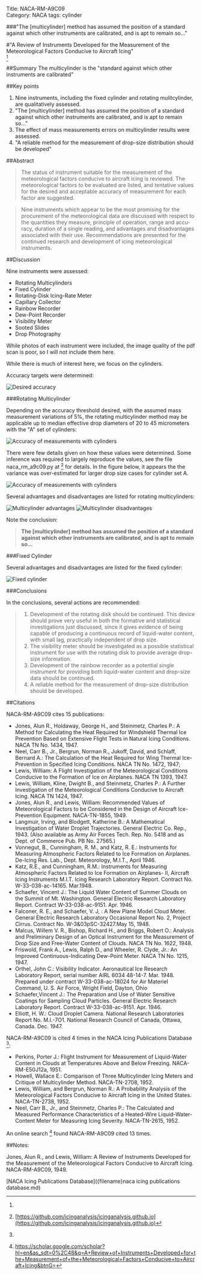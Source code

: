 Title: NACA-RM-A9C09   
Category: NACA
tags: cylinder

###"The [multicylinder] method has assumed the position of a standard against which other instruments are calibrated, and is apt to remain so..."

#"A Review of Instruments Developed for the Measurement of the Meteorological Factors Conducive to Aircraft Icing"  
[^1]

##Summary 
The multicylinder is the "standard against which other instruments are calibrated"

##Key points  
1. Nine instruments, including the fixed cylinder and rotating mulitcylinder, are qualitatively assessed.  
2. "The [multicylinder] method has assumed the position of a standard against which other instruments are calibrated, and is apt to remain so..."  
3. The effect of mass measurements errors on multicylinder results were assessed.  
4. "A reliable method for the measurement of drop-size distribution should be developed"  

##Abstract

>  The status of instrument suitable for the measurement of the 
meteorological factors conducive to aircraft icing is reviewed. The
meteorological factors to be evaluated are listed, and tentative 
values for the desired and acceptable accuracy of measurement for 
each factor are suggested.

>  Nine instruments which appear to be the most promising for the 
procurement of the meteorological data are discussed with respect to 
the quantities they measure, principle of operation, range and accu-
racy, duration of a single reading, and advantages and disadvantages 
associated with their use.  Recommendations are presented for the 
continued research and development of icing meteorological instruments. 

##Discussion

Nine instruments were assessed:  
- Rotating Multicylinders  
- Fixed Cylinder  
- Rotating-Disk Icing-Rate Meter  
- Capillary Collector  
- Rainbow Recorder  
- Dew-Point Recorder  
- Visibility Meter  
- Sooted Slides  
- Drop Photography  

While photos of each instrument were included, the image quality of the pdf scan is poor, 
so I will not include them here.

While there is much of interest here, we focus on the cylinders.

Accuracy targets were determined:

![Desired accuracy](images/naca-rm-a9c09/desired_accuracy.png)  

###Rotating Multicylinder

Depending on the accuracy threshold desired, with the assumed mass measurement variations of 5%, 
the rotating multicylinder method may be applicable up to 
median effective drop diameters of 20 to 45 micrometers with the "A" set of cylinders:

![Accuracy of measurements with cylinders](images/naca-rm-a9c09/cylinder_accuracy.png)

There were few details given on how these values were determined. 
Some inference was required to largely reproduce the values, see the file naca_rm_a9c09.py at [^2] for details. 
In the figure below, it appears the the variance was over-estimated for larger drop size cases for cylinder set A. 

![Accuracy of measurements with cylinders](images/naca-rm-a9c09/naca_rm_a9c09_fig2_comparison.png)

Several advantages and disadvantages are listed for rotating multicylinders:

![Multicylinder advantages](images/naca-rm-a9c09/cylinder_advantages.png) 
![Multicylinder disadvantages](images/naca-rm-a9c09/cylinder_disadvantages.png)

Note the conclusion: 
>  **The [multicylinder] method has assumed the position of a standard against which other instruments are calibrated, and is apt to remain so...**

###Fixed Cylinder

Several advantages and disadvantages are listed for the fixed cylinder:

![Fixed cylinder](images/naca-rm-a9c09/fixed_cylinder_advantages.png)

###Conclusions

In the conclusions, several actions are recommended:

>  1. Development of the rotating disk should be continued. This
device should prove very useful in both the formative and statistical 
investigations just discussed, since it gives evidence of being 
capable of producing a continuous record of liquid-water content,
with small lag, practically independent of drop size.
>  2. The visibility meter should be investigated as a possible
statistical instrument for use with the rotating disk to provide
average drop-size information.
>  3. Development of the rainbow recorder as a potential single
instrument for providing both liquid-water content and drop-size
data should be continued.
>  4. A reliable method for the measurement of drop-size distribution 
should be developed.

##Citations

NACA-RM-A9C09 cites 15 publications:

- Jones, Alun R., Holdaway, George H., and Steinmetz, Charles P.: A Method for Calculating the Heat Required for Windshield Thermal Ice Prevention Based on Extensive Flight Tests in Natural Icing Conditions. NACA TN No. 1434, 1947.
- Neel, Carr B., Jr., Bergrun, Norman R., Jukoff, David, and Schlaff, Bernard A.: The Calculation of the Heat Required for Wing Thermal Ice-Prevention in Specified Icing Conditions. NACA TN No. 1472, 1947;
- Lewis, William: A Flight Investigation of the Meteorological Conditions Conducive to the Formation of Ice on Airplanes. NACA TN 1393, 1947.
- Lewis, William, Kline, Dwight B., and Steinmetz, Charles P.: A Further Investigation of the Meteorological Conditions Conducive to Aircraft Icing. NACA TN 1424, 1947.
- Jones, Alun R., and Lewis, William: Recommended Values of Meteorological Factors to be Considered in the Design of Aircraft Ice-Prevention Equipment. NACA-TN-1855, 1949.
- Langmuir, Irving, and Blodgett, Katherine B.: A Mathematical Investigation of Water Droplet Trajectories. General Electric Co. Rep., 1943. (Also available as Army Air Forces Tech. Rep. No. 5418 and as Dept. of Commerce Pub. PB No. 27565.)
- Vonnegut, B., Cunningham, R. M., and Katz, R. E.: Instruments for Measuring Atmospheric Factors Related to Ice Formation on Airplanes. De-Icing Res. Lab., Dept. Meteorology, M.I.T., April 1946.
- Katz, R.E., and Cunningham, R.M.: Instruments for Measuring Atmospheric Factors Related to Ice Formation on Airplanes- II, Aircraft Icing Instruments M.I.T. Icing Research Laboratory Report. Contract No. W-33-038-ac-14165. Mar.1948.
- Schaefer, Vincent J.: The Liquid Water Content of Summer Clouds on the Summit of Mt. Washington. General Electric Research Laboratory Report. Contract W-33-038-ac-9151. Apr. 1946.
- Falconer, R. E., and Schaefer, V. J, : A New Plane Model Cloud Meter. General Electric Research Laboratory Occasional Report No. 2, Project Cirrus. Contract No. W-3&03pSC-32427.May 15, 1948.
- Malcus, Willem V. R., Bishop, Richard H., and Briggs, Robert O.: Analysis and Preliminary Design of an Optical Instrument for the Measurement of Drop Size and Free-Water Content of Clouds. NACA TN No. 1622, 1948.
- Friswold, Frank A., Lewis, Ralph D., and Wheeler, R. Clyde, Jr.: An Improved Continuous-Indicating Dew-Point Meter. NACA TN No. 1215, 1947.
- Orthel, John C.: Visibility Indicator. Aeronautical Ice Research Laboratory Report, serial number AIRL 6034 48-14-7. Mar. 1948. Prepared under contract W-33-038-ac-18024 for Air Materiel Command, U. S. Air Force, Wright Field, Dayton, Ohio
- Schaefer,Vincent J.: The Preparation and Use of Water Sensitive Coatings for Sampling Cloud Particles. General Electric Research Laboratory Report. Contract W-33-038-ac-9151. Apr. 1946.
- Elliott, H. W.: Cloud Droplet Camera. National Research Laboratories Report No. M.I.-7O1. National Research Council of Canada, Ottawa, Canada. Dec. 1947.

NACA-RM-A9C09 is cited 4 times in the NACA Icing Publications Database [^3]:

- Perkins, Porter J.: Flight Instrument for Measurement of Liquid-Water Content in Clouds at Temperatures Above and Below Freezing. NACA-RM-E50J12a, 1951.
- Howell, Wallace E.: Comparison of Three Multicylinder Icing Meters and Critique of Multicylinder Method. NACA-TN-2708, 1952.
- Lewis, William, and Bergrun, Norman R.: A Probability Analysis of the Meteorological Factors Conducive to Aircraft Icing in the United States. NACA-TN-2738, 1952.
- Neel, Carr B., Jr., and Steinmetz, Charles P.: The Calculated and Measured Performance Characteristics of a Heated-Wire Liquid-Water-Content Meter for Measuring Icing Severity. NACA-TN-2615, 1952.

An online search [^4] found NACA-RM-A9C09 cited 13 times.  


##Notes:
[^1]:
Jones, Alun R., and Lewis, William: A Review of Instruments Developed for the Measurement of the Meteorological Factors Conducive to Aircraft Icing. NACA-RM-A9C09, 1949.  
[^2]: [https://github.com/icinganalysis/icinganalysis.github.io](https://github.com/icinganalysis/icinganalysis.github.io)   
[^3]: 
[NACA Icing Publications Database]({filename}naca icing publications database.md)  
[^4]: https://scholar.google.com/scholar?hl=en&as_sdt=0%2C48&q=A+Review+of+Instruments+Developed+for+the+Measurement+of+the+Meteorological+Factors+Conducive+to+Aircraft+Icing&btnG=  
